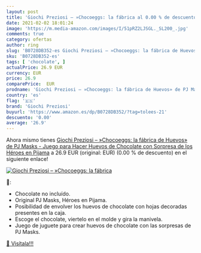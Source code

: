 ```yaml
---
layout: post
title: 'Giochi Preziosi – »Chocoeggs: la fábrica al 0.00 % de descuento'
date: 2021-02-02 18:01:24
image: 'https://m.media-amazon.com/images/I/51pRZ2LJSGL._SL200_.jpg'
comments: true
category: ofertas
author: ring
slug: 'B0728DB352-es Giochi Preziosi – »Chocoeggs: la fábrica de Huevos» de PJ...'
sku: 'B0728DB352-es'
tags: [ 'chocolate', ]
actualPrice: 26.9 EUR
currency: EUR
price: 26.9
comparePrice:  EUR
prodname: 'Giochi Preziosi – »Chocoeggs: la fábrica de Huevos» de PJ Masks - Juego para Hacer Huevos de Chocolate con Sorpresa de los Héroes en Pijama'
country: 'es'
flag: '🇪🇸'
brand: 'Giochi Preziosi'
buyurl: 'https://www.amazon.es/dp/B0728DB352/?tag=tolees-21'
descuento: '0.00'
average: '26.9'
---
```


Ahora mismo tienes [Giochi Preziosi – »Chocoeggs: la fábrica de Huevos» de PJ Masks - Juego para Hacer Huevos de Chocolate con Sorpresa de los Héroes en Pijama](https://www.amazon.es/dp/B0728DB352/?tag=tolees-21) a 26.9 EUR (original:  EUR) (0.00 %  de descuento) en el siguiente enlace!

[![Giochi Preziosi – »Chocoeggs: la fábrica](https://m.media-amazon.com/images/I/51pRZ2LJSGL._SL200_.jpg)](https://www.amazon.es/dp/B0728DB352/?tag=tolees-21)

🔎:

- Chocolate no incluído.
- Original PJ Masks, Héroes en Pijama.
- Posibilidad de envolver los huevos de chocolate con hojas decoradas presentes en la caja.
- Escoge el chocolate, viertelo en el molde y gira la manivela.
- Juego de juguete para crear huevos de chocolate con las sorpresas de PJ Masks.

[🛒 Visítala!!!](https://www.amazon.es/dp/B0728DB352/?tag=tolees-21)
